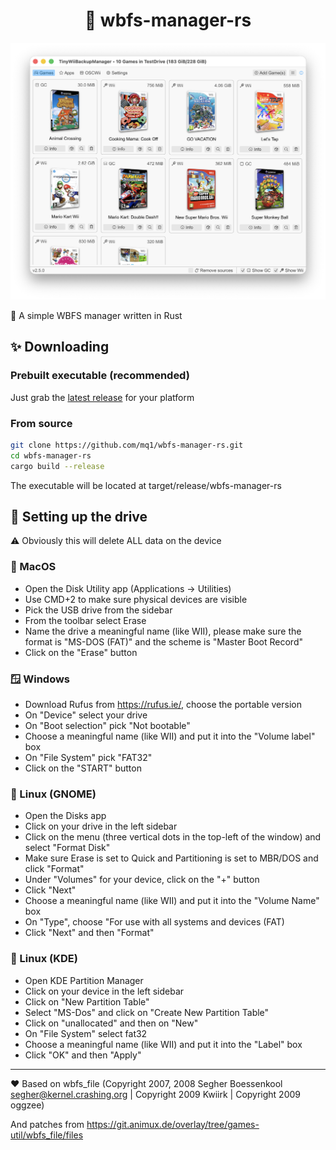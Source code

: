 <h1 align="center">🦀 wbfs-manager-rs</h1>

<img alt="screenshot" src="screenshot.png">

🔧 A simple WBFS manager written in Rust

## ✨ Downloading

### Prebuilt executable (recommended)

Just grab the [latest release](https://github.com/mq1/wbfs-manager-rs/releases/latest) for your platform

### From source

```sh
git clone https://github.com/mq1/wbfs-manager-rs.git
cd wbfs-manager-rs
cargo build --release
```

The executable will be located at target/release/wbfs-manager-rs

## 💾 Setting up the drive

⚠️ Obviously this will delete ALL data on the device

### 🍏 MacOS

- Open the Disk Utility app (Applications -> Utilities)
- Use CMD+2 to make sure physical devices are visible
- Pick the USB drive from the sidebar
- From the toolbar select Erase
- Name the drive a meaningful name (like WII), please make sure the format is "MS-DOS (FAT)" and the scheme is "Master Boot Record"
- Click on the "Erase" button

### 🪟 Windows

- Download Rufus from https://rufus.ie/, choose the portable version
- On "Device" select your drive
- On "Boot selection" pick "Not bootable"
- Choose a meaningful name (like WII) and put it into the "Volume label" box
- On "File System" pick "FAT32"
- Click on the "START" button

### 🐧 Linux (GNOME)

- Open the Disks app
- Click on your drive in the left sidebar
- Click on the menu (three vertical dots in the top-left of the window) and select "Format Disk"
- Make sure Erase is set to Quick and Partitioning is set to MBR/DOS and click "Format"
- Under "Volumes" for your device, click on the "+" button
- Click "Next"
- Choose a meaningful name (like WII) and put it into the "Volume Name" box
- On "Type", choose "For use with all systems and devices (FAT)
- Click "Next" and then "Format"

### 🐧 Linux (KDE)

- Open KDE Partition Manager
- Click on your device in the left sidebar
- Click on "New Partition Table"
- Select "MS-Dos" and click on "Create New Partition Table"
- Click on "unallocated" and then on "New"
- On "File System" select fat32
- Choose a meaningful name (like WII) and put it into the "Label" box
- Click "OK" and then "Apply"

---

❤️ Based on wbfs_file (Copyright 2007, 2008 Segher Boessenkool <segher@kernel.crashing.org> | Copyright 2009 Kwiirk | Copyright 2009 oggzee)

And patches from https://git.animux.de/overlay/tree/games-util/wbfs_file/files
